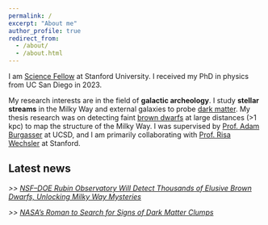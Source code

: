 ```yaml
---
permalink: /
excerpt: "About me"
author_profile: true
redirect_from: 
  - /about/
  - /about.html
---
```


I am [Science Fellow](https://stanfordsciencefellows.stanford.edu/) at Stanford University. I received my PhD in physics from UC San Diego in 2023.

My research interests are in the field of **galactic archeology**. I study **stellar streams** in the Milky Way and external galaxies to probe [dark matter](https://en.wikipedia.org/wiki/Dark_matter). My thesis research was on detecting faint [brown dwarfs](https://en.wikipedia.org/wiki/Brown_dwarf) at large distances (>1 kpc) to map the structure of the Milky Way. I was supervised by [Prof. Adam Burgasser](https://www.coolstarlab.org/) at UCSD, and I am primarily collaborating with [Prof. Risa Wechsler](https://profiles.stanford.edu/risa-wechsler) at Stanford.



**Latest news**
------------

*>> [NSF–DOE Rubin Observatory Will Detect Thousands of Elusive Brown Dwarfs, Unlocking Milky Way Mysteries](https://rubinobservatory.org/news/rubin-detect-brown-dwarfs)*

*>> [NASA’s Roman to Search for Signs of Dark Matter Clumps](https://www.nasa.gov/missions/roman-space-telescope/nasas-roman-to-search-for-signs-of-dark-matter-clumps/)* 

